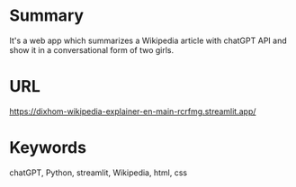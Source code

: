 # Summary

It's a web app which summarizes a Wikipedia article with chatGPT API and show it in a conversational form of two girls.

# URL

https://dixhom-wikipedia-explainer-en-main-rcrfmg.streamlit.app/

# Keywords

chatGPT, Python, streamlit, Wikipedia, html, css
